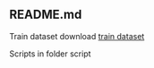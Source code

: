 ## README.md

Train dataset download [train dataset](https://pan.baidu.com/s/1bo2nHSF)

Scripts in folder script